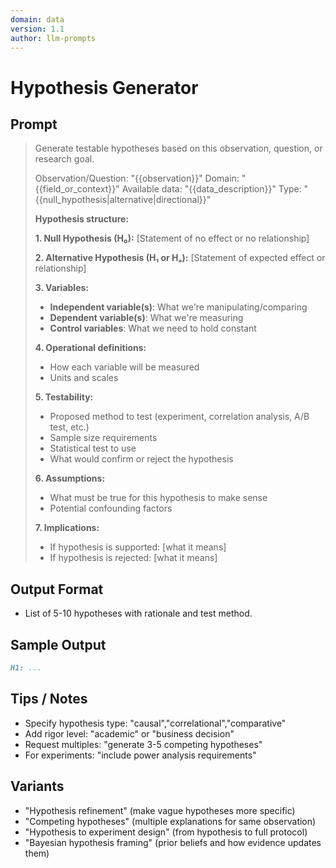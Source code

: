 ```yaml
---
domain: data
version: 1.1
author: llm-prompts
---
```


# Hypothesis Generator

## Prompt
> Generate testable hypotheses based on this observation, question, or research goal.
>
> Observation/Question: "{{observation}}"
> Domain: "{{field_or_context}}"
> Available data: "{{data_description}}"
> Type: "{{null_hypothesis|alternative|directional}}"
>
> **Hypothesis structure:**
>
> **1. Null Hypothesis (H₀):**
> [Statement of no effect or no relationship]
>
> **2. Alternative Hypothesis (H₁ or Hₐ):**
> [Statement of expected effect or relationship]
>
> **3. Variables:**
> - **Independent variable(s)**: What we're manipulating/comparing
> - **Dependent variable(s)**: What we're measuring
> - **Control variables**: What we need to hold constant
>
> **4. Operational definitions:**
> - How each variable will be measured
> - Units and scales
>
> **5. Testability:**
> - Proposed method to test (experiment, correlation analysis, A/B test, etc.)
> - Sample size requirements
> - Statistical test to use
> - What would confirm or reject the hypothesis
>
> **6. Assumptions:**
> - What must be true for this hypothesis to make sense
> - Potential confounding factors
>
> **7. Implications:**
> - If hypothesis is supported: [what it means]
> - If hypothesis is rejected: [what it means]
>
## Output Format
- List of 5-10 hypotheses with rationale and test method.
## Sample Output
```markdown
H1: ...
```
## Tips / Notes
- Specify hypothesis type: "causal","correlational","comparative"
- Add rigor level: "academic" or "business decision" 
- Request multiples: "generate 3-5 competing hypotheses"
- For experiments: "include power analysis requirements"
## Variants
- "Hypothesis refinement" (make vague hypotheses more specific)
- "Competing hypotheses" (multiple explanations for same observation)
- "Hypothesis to experiment design" (from hypothesis to full protocol)
- "Bayesian hypothesis framing" (prior beliefs and how evidence updates them)
